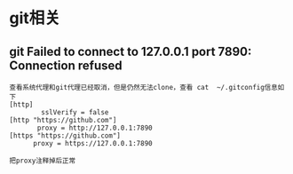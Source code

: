 # git相关
## git Failed to connect to 127.0.0.1 port 7890: Connection refused
```
查看系统代理和git代理已经取消，但是仍然无法clone，查看 cat  ~/.gitconfig信息如下
[http]
        sslVerify = false
[http "https://github.com"]
       proxy = http://127.0.0.1:7890
[https "https://github.com"]
      proxy = https://127.0.0.1:7890

把proxy注释掉后正常
```